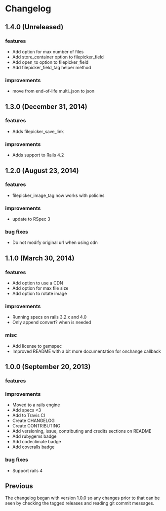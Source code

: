 # Changelog

## 1.4.0 (Unreleased)

### features

- Add option for max number of files
- Add store_container option to filepicker_field
- Add open_to option to filepicker_field
- Add filepicker_field_tag helper method

### improvements

- move from end-of-life multi_json to json

## 1.3.0 (December 31, 2014)

### features

- Adds filepicker_save_link

### improvements

- Adds support to Rails 4.2

## 1.2.0 (August 23, 2014)

### features

- filepicker_image_tag now works with policies

### improvements

- update to RSpec 3

### bug fixes

- Do not modify original url when using cdn

## 1.1.0 (March 30, 2014)

### features

- Add option to use a CDN
- Add option for max file size
- Add option to rotate image

### improvements

- Running specs on rails 3.2.x and 4.0
- Only append convert? when is needed

### misc

- Add license to gemspec
- Improved README with a bit more documentation for onchange callback

## 1.0.0 (September 20, 2013)

### features

### improvements

- Moved to a rails engine
- Add specs <3
- Add to Travis CI
- Create CHANGELOG
- Create CONTRIBUTING
- Add versioning, issue, contributing and credits sections on README
- Add rubygems badge
- Add codeclimate badge
- Add coveralls badge

### bug fixes

- Support rails 4

## Previous

The changelog began with version 1.0.0 so any changes prior to that
can be seen by checking the tagged releases and reading git commit
messages.

